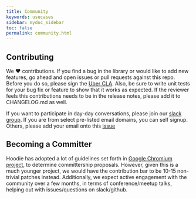 ```yaml
---
title: Community
keywords: usecases
sidebar: mydoc_sidebar
toc: false
permalink: community.html
---
```


## Contributing
We :heart: contributions. If you find a bug in the library or would like to add new features, go ahead and open
issues or pull requests against this repo. Before you do so, please sign the
[Uber CLA](https://docs.google.com/a/uber.com/forms/d/1pAwS_-dA1KhPlfxzYLBqK6rsSWwRwH95OCCZrcsY5rk/viewform).
Also, be sure to write unit tests for your bug fix or feature to show that it works as expected.
If the reviewer feels this contributions needs to be in the release notes, please add it to CHANGELOG.md as well.

If you want to participate in day-day conversations, please join our [slack group](https://join.slack.com/t/apache-hudi/signup).
If you are from select pre-listed email domains, you can self signup. Others, please add your email onto this [issue](https://github.com/uber/hoodie/issues/143)

## Becoming a Committer 

Hoodie has adopted a lot of guidelines set forth in [Google Chromium project](https://www.chromium.org/getting-involved/become-a-committer), to determine committership proposals. However, given this is a much younger project, we would have the contribution bar to be 10-15 non-trivial patches instead.
Additionally, we expect active engagement with the community over a few months, in terms of conference/meetup talks, helping out with issues/questions on slack/github.
